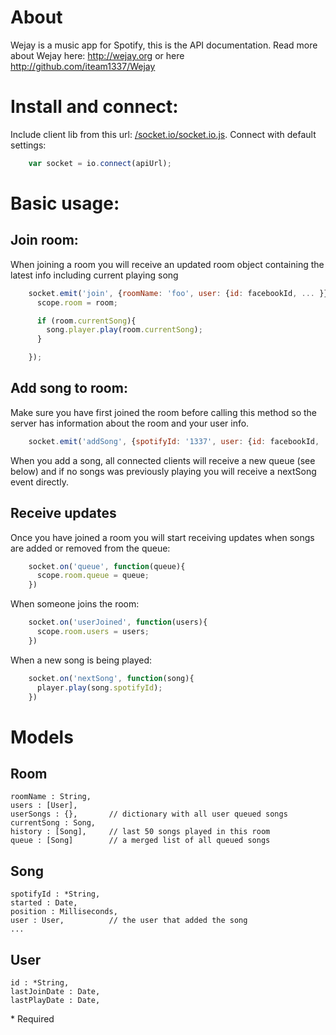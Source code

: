 About
=====

Wejay is a music app for Spotify, this is the API documentation. Read more about Wejay here:
http://wejay.org or here http://github.com/iteam1337/Wejay



Install and connect:
====================

Include client lib from this url: [/socket.io/socket.io.js](). Connect with default settings:

```javascript
    var socket = io.connect(apiUrl);
```

Basic usage:
============

## Join room:

When joining a room you will receive an updated room object containing the latest info including current playing song

```javascript
    socket.emit('join', {roomName: 'foo', user: {id: facebookId, ... }}, function(room){
      scope.room = room;

      if (room.currentSong){
        song.player.play(room.currentSong);
      }

    });
```

## Add song to room:

Make sure you have first joined the room before calling this method so the server has information about the room and your user info.

```javascript
    socket.emit('addSong', {spotifyId: '1337', user: {id: facebookId, ... }});
```

When you add a song, all connected clients will receive a new queue (see below) and if no songs was previously playing you will receive a 
nextSong event directly.

## Receive updates

Once you have joined a room you will start receiving updates when songs are added or removed from the queue:

```javascript
    socket.on('queue', function(queue){
      scope.room.queue = queue;
    })
```

When someone joins the room:

```javascript
    socket.on('userJoined', function(users){
      scope.room.users = users;
    })
```

When a new song is being played:

```javascript
    socket.on('nextSong', function(song){
      player.play(song.spotifyId);
    })
```


Models
======

## Room

    roomName : String,
    users : [User],
    userSongs : {},       // dictionary with all user queued songs
    currentSong : Song,
    history : [Song],     // last 50 songs played in this room
    queue : [Song]        // a merged list of all queued songs

## Song

    spotifyId : *String,
    started : Date,
    position : Milliseconds,
    user : User,          // the user that added the song
    ...

## User

    id : *String,
    lastJoinDate : Date,
    lastPlayDate : Date,


\* Required